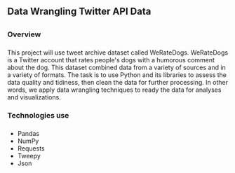 ## Data Wrangling Twitter API Data <h2>

### Overview <h3>

This project will use tweet archive dataset called WeRateDogs. WeRateDogs is a Twitter account that rates people's dogs with a humorous comment about the dog. This dataset combined data from a variety of sources and in a variety of formats. The task is to use Python and its libraries to assess the data quality and tidiness, then clean the data for further processing. In other words, we apply data wrangling techniques to ready the data for analyses and visualizations.  

### Technologies use <h3>
* Pandas
* NumPy
* Requests
* Tweepy
* Json
